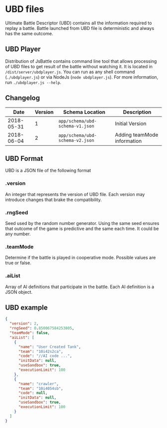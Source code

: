 # UBD files
Ultimate Battle Descriptor (UBD) contains all the information required to replay a battle. Battle launched from UBD file is deterministic and always has the same outcome.

## UBD Player
Distribution of JsBattle contains command line tool that allows processing of UBD files to get result of the battle without watching it. It is located in `/dist/server/ubdplayer.js`. You can run as any shell command (`./ubdplayer.js`) or via NodeJs (`node ubdplayer.js`). For more information, run `./ubdplayer.js --help`.

## Changelog

Date       | Version | Schema Location                 | Description                 
-----------|---------|---------------------------------|-----------------------------
2018-05-31 |       1 | `app/schema/ubd-schema-v1.json` | Initial Version
2018-06-04 |       2 | `app/schema/ubd-schema-v2.json` | Adding teamMode information


## UBD Format
UBD is a JSON file of the following format

### .version
An integer that represents the version of UBD file. Each version may introduce changes that brake the compatibility.

### .rngSeed
Seed used by the random number generator. Using the same seed ensures that outcome of the game is predictive and the same each time. It could be any number.

### .teamMode
Determine if the battle is played in cooperative mode. Possible values are true or false.

### .aiList
Array of AI definitions that participate in the battle. Each AI definition is a JSON object.

## UBD example

```json
{
  "version": 2,
  "rngSeed": 0.850067584253805,
  "teamMode": false,
  "aiList": [
    {
      "name": "User Created Tank",
      "team": "10i42s2ca",
      "code": "//AI code ...",
      "initData": null,
      "useSandbox": true,
      "executionLimit": 100
    },
    {
      "name": "crawler",
      "team": "10i4054sb",
      "code": null,
      "initData": null,
      "useSandbox": true,
      "executionLimit": 100
    }
  ]
}
```
